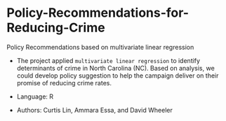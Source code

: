 # Policy-Recommendations-for-Reducing-Crime
Policy Recommendations based on multivariate linear regression

- The project applied `multivariate linear regression` to identify determinants of crime in North Carolina (NC). Based on analysis, we could develop policy suggestion to help the campaign deliver on their promise of reducing crime rates.

- Language: R

- Authors: Curtis Lin, Ammara Essa, and David Wheeler